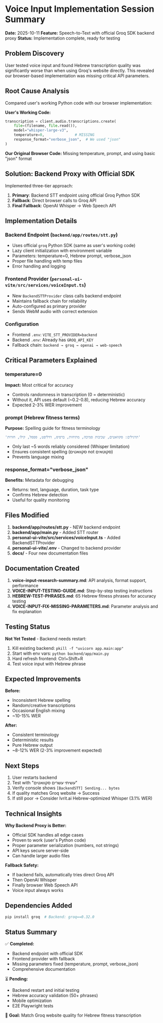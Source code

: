 # Voice Input Implementation Session Summary

**Date:** 2025-10-11
**Feature:** Speech-to-Text with official Groq SDK backend proxy
**Status:** Implementation complete, ready for testing

## Problem Discovery

User tested voice input and found Hebrew transcription quality was significantly worse than when using Groq's website directly. This revealed our browser-based implementation was missing critical API parameters.

## Root Cause Analysis

Compared user's working Python code with our browser implementation:

**User's Working Code:**
```python
transcription = client.audio.transcriptions.create(
    file=(filename, file.read()),
    model="whisper-large-v3",
    temperature=0,              # MISSING
    response_format="verbose_json",  # We used "json"
)
```

**Our Original Browser Code:** Missing temperature, prompt, and using basic "json" format

## Solution: Backend Proxy with Official SDK

Implemented three-tier approach:
1. **Primary**: Backend STT endpoint using official Groq Python SDK
2. **Fallback**: Direct browser calls to Groq API  
3. **Final Fallback**: OpenAI Whisper → Web Speech API

## Implementation Details

### Backend Endpoint (`backend/app/routes/stt.py`)
- Uses official `groq` Python SDK (same as user's working code)
- Lazy client initialization with environment variable
- Parameters: temperature=0, Hebrew prompt, verbose_json
- Proper file handling with temp files
- Error handling and logging

### Frontend Provider (`personal-ui-vite/src/services/voiceInput.ts`)
- New `BackendSTTProvider` class calls backend endpoint
- Maintains fallback chain for reliability
- Auto-configured as primary provider
- Sends WebM audio with correct extension

### Configuration
- Frontend `.env`: `VITE_STT_PROVIDER=backend`
- Backend `.env`: Already has `GROQ_API_KEY`
- Fallback chain: `backend → groq → openai → web-speech`

## Critical Parameters Explained

### temperature=0
**Impact:** Most critical for accuracy
- Controls randomness in transcription (0 = deterministic)
- Without it, API uses default (~0.2-0.8), reducing Hebrew accuracy
- Expected 2-3% WER improvement

### prompt (Hebrew fitness terms)
**Purpose:** Spelling guide for fitness terminology
```typescript
'תרגילים: סקוואטים, שכיבות סמיכה, מתיחות, ברפיס, דדליפט, ספסל, קילו, חזרות'
```
- Only last ~5 words reliably considered (Whisper limitation)
- Ensures consistent spelling (סקוואטים not סקוטאים)
- Prevents language mixing

### response_format="verbose_json"
**Benefits:** Metadata for debugging
- Returns: text, language, duration, task type
- Confirms Hebrew detection
- Useful for quality monitoring

## Files Modified

1. **backend/app/routes/stt.py** - NEW backend endpoint
2. **backend/app/main.py** - Added STT router
3. **personal-ui-vite/src/services/voiceInput.ts** - Added BackendSTTProvider
4. **personal-ui-vite/.env** - Changed to backend provider
5. **docs/** - Four new documentation files

## Documentation Created

1. **voice-input-research-summary.md**: API analysis, format support, performance
2. **VOICE-INPUT-TESTING-GUIDE.md**: Step-by-step testing instructions
3. **HEBREW-TEST-PHRASES.md**: 65 Hebrew fitness phrases for accuracy testing
4. **VOICE-INPUT-FIX-MISSING-PARAMETERS.md**: Parameter analysis and fix explanation

## Testing Status

**Not Yet Tested** - Backend needs restart:
1. Kill existing backend: `pkill -f "uvicorn app.main:app"`
2. Start with env vars: `python backend/app/main.py`
3. Hard refresh frontend: Ctrl+Shift+R
4. Test voice input with Hebrew phrase

## Expected Improvements

**Before:** 
- Inconsistent Hebrew spelling
- Random/creative transcriptions
- Occasional English mixing
- ~10-15% WER

**After:**
- Consistent terminology
- Deterministic results
- Pure Hebrew output  
- ~8-12% WER (2-3% improvement expected)

## Next Steps

1. User restarts backend
2. Test with "עשיתי עשרים סקוואטים"
3. Verify console shows `[BackendSTT] Sending... bytes`
4. If quality matches Groq website → Success
5. If still poor → Consider Ivrit.ai Hebrew-optimized Whisper (3.1% WER)

## Technical Insights

**Why Backend Proxy is Better:**
- Official SDK handles all edge cases
- Proven to work (user's Python code)
- Proper parameter serialization (numbers, not strings)
- API keys secure server-side
- Can handle larger audio files

**Fallback Safety:**
- If backend fails, automatically tries direct Groq API
- Then OpenAI Whisper
- Finally browser Web Speech API
- Voice input always works

## Dependencies Added

```bash
pip install groq  # Backend: groq==0.32.0
```

## Status Summary

✅ **Completed:**
- Backend endpoint with official SDK
- Frontend provider with fallback
- Missing parameters fixed (temperature, prompt, verbose_json)
- Comprehensive documentation

⏳ **Pending:**
- Backend restart and initial testing
- Hebrew accuracy validation (50+ phrases)
- Mobile optimization
- E2E Playwright tests

🎯 **Goal:** Match Groq website quality for Hebrew fitness transcription
